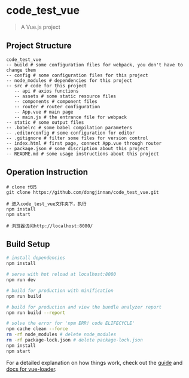# code_test_vue

> A Vue.js project

## Project Structure
``` 
code_test_vue
-- build # some configuration files for webpack, you don't have to change them
-- config # some configuration files for this project
-- node_modules # dependencies for this project
-- src # code for this project
   -- api # axios functions
   -- assets # some static resource files
   -- components # component files
   -- router # router configuration
   -- App.vue # main page
   -- main.js # the entrance file for webpack
-- static # some output files
-- .babelrc # some babel compilation parameters
-- .editorconfig # some configuration for editor
-- .gitignore # filter some files for version control
-- index.html # first page, connect App.vue through router
-- package.json # some discription about this project
-- README.md # some usage instructions about this project
``` 

## Operation Instruction
```
# clone 代码
git clone https://github.com/dongjinnan/code_test_vue.git

# 进入code_test_vue文件夹下，执行
npm install
npm start

# 浏览器访问http://localhost:8080/
```

## Build Setup

``` bash
# install dependencies
npm install

# serve with hot reload at localhost:8080
npm run dev

# build for production with minification
npm run build

# build for production and view the bundle analyzer report
npm run build --report

# solve the error for 'npm ERR! code ELIFECYCLE'
npm cache clean --force
rm -rf node_modules # delete node_modules 
rm -rf package-lock.json # delete package-lock.json
npm install
npm start
```

For a detailed explanation on how things work, check out the [guide](http://vuejs-templates.github.io/webpack/) and [docs for vue-loader](http://vuejs.github.io/vue-loader).
